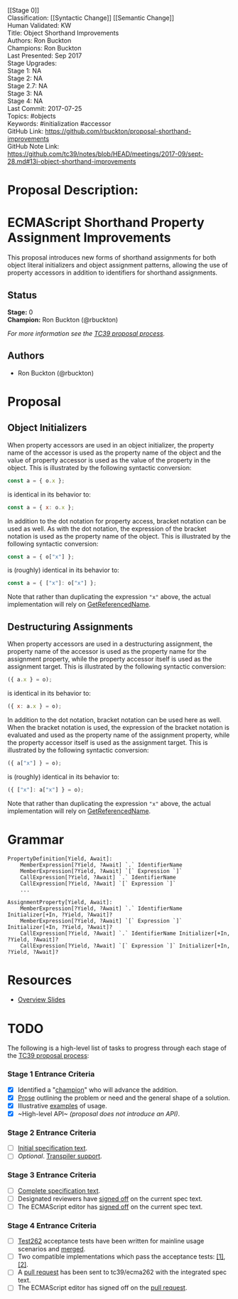 [[Stage 0]]<br>Classification: [[Syntactic Change]] [[Semantic Change]]<br>Human Validated: KW<br>Title: Object Shorthand Improvements<br>Authors: Ron Buckton<br>Champions: Ron Buckton<br>Last Presented: Sep 2017<br>Stage Upgrades:<br>Stage 1: NA  
Stage 2: NA  
Stage 2.7: NA  
Stage 3: NA  
Stage 4: NA<br>Last Commit: 2017-07-25<br>Topics: #objects<br>Keywords: #initialization #accessor <br>GitHub Link: https://github.com/rbuckton/proposal-shorthand-improvements <br>GitHub Note Link: https://github.com/tc39/notes/blob/HEAD/meetings/2017-09/sept-28.md#13i-object-shorthand-improvements
# Proposal Description:<br>
# ECMAScript Shorthand Property Assignment Improvements

This proposal introduces new forms of shorthand assignments for both object literal initializers 
and object assignment patterns, allowing the use of property accessors in addition to identifiers 
for shorthand assignments. 

## Status

**Stage:** 0  
**Champion:** Ron Buckton (@rbuckton)

_For more information see the [TC39 proposal process](https://tc39.github.io/process-document/)._

## Authors

* Ron Buckton (@rbuckton)

# Proposal

## Object Initializers

When property accessors are used in an object initializer, the property name of the accessor is 
used as the property name of the object and the value of property accessor is used as the value of 
the property in the object. This is illustrated by the following syntactic conversion:

```js
const a = { o.x };
```

is identical in its behavior to:

```js
const a = { x: o.x };
```

In addition to the dot notation for property access, bracket notation can be used as well. As with 
the dot notation, the expression of the bracket notation is used as the property name of the object. 
This is illustrated by the following syntactic conversion:

```js
const a = { o["x"] };
```

is (roughly) identical in its behavior to:

```js
const a = { ["x"]: o["x"] };
```

Note that rather than duplicating the expression `"x"` above, the actual implementation will rely on 
[GetReferencedName](https://tc39.github.io/ecma262/#sec-getreferencedname).

## Destructuring Assignments

When property accessors are used in a destructuring assignment, the property name of the accessor 
is used as the property name for the assignment property, while the property accessor itself is 
used as the assignment target. This is illustrated by the following syntactic conversion:

```js
({ a.x } = o);
```

is identical in its behavior to:

```js
({ x: a.x } = o);
```

In addition to the dot notation, bracket notation can be used here as well. When the bracket 
notation is used, the expression of the bracket notation is evaluated and used as the property name
of the assignment property, while the property accessor itself is used as the assignment target.
This is illustrated by the following syntactic conversion:

```js
({ a["x"] } = o);
```

is (roughly) identical in its behavior to:

```js
({ ["x"]: a["x"] } = o);
```

Note that rather than duplicating the expression `"x"` above, the actual implementation will rely on 
[GetReferencedName](https://tc39.github.io/ecma262/#sec-getreferencedname).


# Grammar

```grammarkdown
PropertyDefinition[Yield, Await]:
    MemberExpression[?Yield, ?Await] `.` IdentifierName
    MemberExpression[?Yield, ?Await] `[` Expression `]`
    CallExpression[?Yield, ?Await] `.` IdentifierName
    CallExpression[?Yield, ?Await] `[` Expression `]`
    ...

AssignmentProperty[Yield, Await]:
    MemberExpression[?Yield, ?Await] `.` IdentifierName Initializer[+In, ?Yield, ?Await]?
    MemberExpression[?Yield, ?Await] `[` Expression `]` Initializer[+In, ?Yield, ?Await]?
    CallExpression[?Yield, ?Await] `.` IdentifierName Initializer[+In, ?Yield, ?Await]?
    CallExpression[?Yield, ?Await] `[` Expression `]` Initializer[+In, ?Yield, ?Await]?
```

# Resources

- [Overview Slides](https://rbuckton.github.io/proposal-shorthand-improvements/ShorthandImprovements-tc39.pptx)

# TODO

The following is a high-level list of tasks to progress through each stage of the [TC39 proposal process](https://tc39.github.io/process-document/):

### Stage 1 Entrance Criteria

* [x] Identified a "[champion][Champion]" who will advance the addition.  
* [x] [Prose][Prose] outlining the problem or need and the general shape of a solution.  
* [x] Illustrative [examples][Examples] of usage.  
* [x] ~High-level API~ _(proposal does not introduce an API)_.  

### Stage 2 Entrance Criteria

* [ ] [Initial specification text][Specification].  
* [ ] _Optional_. [Transpiler support][Transpiler].  

### Stage 3 Entrance Criteria

* [ ] [Complete specification text][Specification].  
* [ ] Designated reviewers have [signed off][Stage3ReviewerSignOff] on the current spec text.  
* [ ] The ECMAScript editor has [signed off][Stage3EditorSignOff] on the current spec text.  

### Stage 4 Entrance Criteria

* [ ] [Test262](https://github.com/tc39/test262) acceptance tests have been written for mainline usage scenarios and [merged][Test262PullRequest].  
* [ ] Two compatible implementations which pass the acceptance tests: [\[1\]][Implementation1], [\[2\]][Implementation2].  
* [ ] A [pull request][Ecma262PullRequest] has been sent to tc39/ecma262 with the integrated spec text.  
* [ ] The ECMAScript editor has signed off on the [pull request][Ecma262PullRequest].  

<!-- The following are shared links used throughout the README: -->

[Champion]: #status
[Prose]: #proposal
[Examples]: #proposal
[Specification]: #todo
[Transpiler]: #todo
[Stage3ReviewerSignOff]: #todo
[Stage3EditorSignOff]: #todo
[Test262PullRequest]: #todo
[Implementation1]: #todo
[Implementation2]: #todo
[Ecma262PullRequest]: #todo